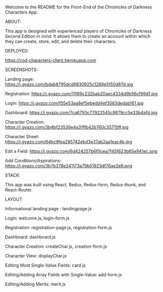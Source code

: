 Welcome to the README for the Front-End of the Chronicles of Darkness Characters App.

ABOUT:

This app is designed with experienced players of Chronicles of Darkness Second Edition in mind.
It allows them to create an account within which they can create, store, edit, and delete their
characters.


DEPLOYED:

https://cod-characters-client.herokuapp.com


SCREENSHOTS:

Landing page: https://i.gyazo.com/bdab8795dcd9830925c1289e5f50d87d.jpg

Registration: https://i.gyazo.com/11f89c232bab20aec4334d9b56cf99d1.jpg

Login: https://i.gyazo.com/f55e53aa8ef5ebedd4ef3583dedab161.jpg

Dashboard: https://i.gyazo.com/7ca6793c77922545c9879cc5e33b4afd.jpg

Character Creation: https://i.gyazo.com/3b4bf23539e4a31ffb42b760c35715ff.jpg

Character Sheet: https://i.gyazo.com/64bc9fea295742ebd3e37ab2aa1eac4b.jpg

Edit a Field: https://i.gyazo.com/6d424257b6f0cea7f45f623b65e941ec.png

Add Conditions/Aspirations: https://i.gyazo.com/3b7b378e241173a79b51923df76ae2e8.png

STACK:

This app was built using React, Redux, Redux-form, Redux-thunk, and React-Router.


LAYOUT:

Informational landing page : landingpage.js

Login: welcome.js, login-form.js

Registration: registration-page.js, registration-form.js

Dashboard: dashboard.js

Character Creation: createChar.js, creation-form.js

Character View: displayChar.js

Editing Most Single-Value Fields: card.js

Editing/Adding Array Fields with Single-Value: add-form.js

Editing/Adding Merits: merit.js
